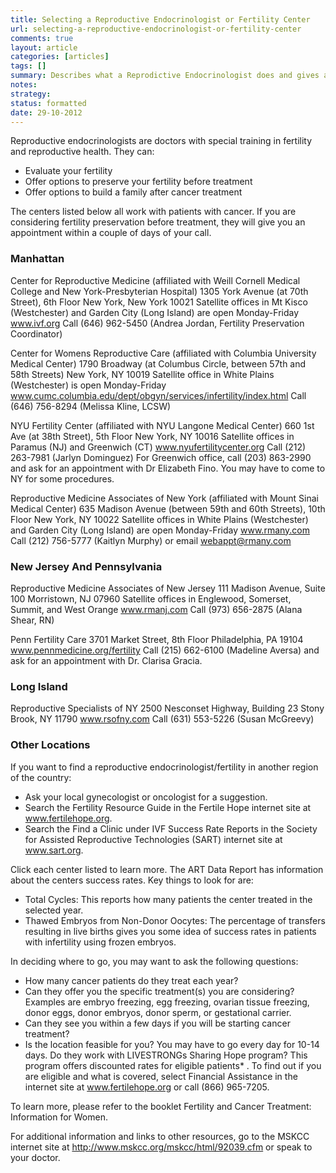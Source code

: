 ```yaml
---
title: Selecting a Reproductive Endocrinologist or Fertility Center
url: selecting-a-reproductive-endocrinologist-or-fertility-center
comments: true
layout: article
categories: [articles]
tags: []
summary: Describes what a Reprodictive Endocrinologist does and gives a list of centers. 
notes:
strategy:
status: formatted
date: 29-10-2012
---
```

Reproductive endocrinologists are doctors with special training in fertility and reproductive health. They can:

* Evaluate your fertility
* Offer options to preserve your fertility before treatment
* Offer options to build a family after cancer treatment

The centers listed below all work with patients with cancer. If you are considering fertility preservation before treatment, they will give you an appointment within a couple of days of your call.

### Manhattan
Center for Reproductive Medicine (affiliated with Weill Cornell Medical College and New York-Presbyterian Hospital)
1305 York Avenue (at 70th Street), 6th Floor
New York, New York 10021
Satellite offices in Mt Kisco (Westchester) and Garden City (Long Island) are open Monday-Friday
www.ivf.org
Call (646) 962-5450 (Andrea Jordan, Fertility Preservation Coordinator)

Center for Womens Reproductive Care (affiliated with Columbia University Medical Center)
1790 Broadway (at Columbus Circle, between 57th and 58th Streets)
New York, NY 10019
Satellite office in White Plains (Westchester) is open Monday-Friday
www.cumc.columbia.edu/dept/obgyn/services/infertility/index.html
Call (646) 756-8294 (Melissa Kline, LCSW)

NYU Fertility Center (affiliated with NYU Langone Medical Center)
660 1st Ave (at 38th Street), 5th Floor
New York, NY 10016
Satellite offices in Paramus (NJ) and Greenwich (CT)
www.nyufertilitycenter.org
Call (212) 263-7981 (Jarlyn Dominguez)
For Greenwich office, call (203) 863-2990 and ask for an appointment with Dr Elizabeth Fino. You may have to come to NY for some procedures.

Reproductive Medicine Associates of New York (affiliated with Mount Sinai Medical Center)
635 Madison Avenue (between 59th and 60th Streets), 10th Floor
New York, NY 10022
Satellite offices in White Plains (Westchester) and Garden City (Long Island) are open Monday-Friday
www.rmany.com
Call (212) 756-5777 (Kaitlyn Murphy) or email webappt@rmany.com

### New Jersey And Pennsylvania
Reproductive Medicine Associates of New Jersey
111 Madison Avenue, Suite 100
Morristown, NJ 07960
Satellite offices in Englewood, Somerset, Summit, and West Orange
www.rmanj.com
Call (973) 656-2875 (Alana Shear, RN)

Penn Fertility Care
3701 Market Street, 8th Floor
Philadelphia, PA 19104
www.pennmedicine.org/fertility
Call (215) 662-6100 (Madeline Aversa) and ask for an appointment with Dr. Clarisa Gracia.

### Long Island
Reproductive Specialists of NY
2500 Nesconset Highway, Building 23
Stony Brook, NY 11790
www.rsofny.com
Call (631) 553-5226 (Susan McGreevy)

### Other Locations
If you want to find a reproductive endocrinologist/fertility in another region of the country:

* Ask your local gynecologist or oncologist for a suggestion.
* Search the Fertility Resource Guide in the Fertile Hope internet site at www.fertilehope.org.
* Search the Find a Clinic under IVF Success Rate Reports in the Society for Assisted Reproductive Technologies (SART) internet site at www.sart.org.

Click each center listed to learn more. The ART Data Report has information about the centers success rates. Key things to look for are:
- Total Cycles: This reports how many patients the center treated in the selected year.
- Thawed Embryos from Non-Donor Oocytes: The percentage of transfers resulting in live births gives you some idea of success rates in patients with infertility using frozen embryos.

In deciding where to go, you may want to ask the following questions:

* How many cancer patients do they treat each year?
* Can they offer you the specific treatment(s) you are considering? Examples are embryo freezing, egg freezing, ovarian tissue freezing, donor eggs, donor embryos, donor sperm, or gestational carrier.
* Can they see you within a few days if you will be starting cancer treatment?
* Is the location feasible for you? You may have to go every day for 10-14 days.
Do they work with LIVESTRONGs Sharing Hope program? This program offers discounted rates for eligible patients* . To find out if you are eligible and what is covered, select Financial Assistance in the internet site at www.fertilehope.org or call (866) 965-7205.

To learn more, please refer to the booklet Fertility and Cancer Treatment: Information for Women.  

For additional information and links to other resources, go to the MSKCC internet site at http://www.mskcc.org/mskcc/html/92039.cfm or speak to your doctor.


